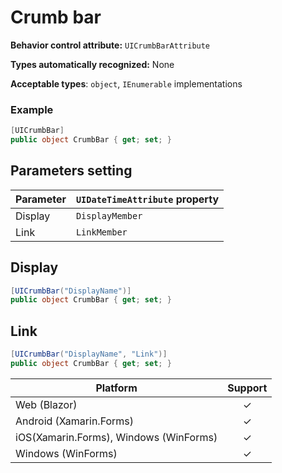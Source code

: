 # Crumb bar

**Behavior control attribute:**  `UICrumbBarAttribute`

**Types automatically recognized:** None

**Acceptable types**: `object`, `IEnumerable` implementations

### Example
```csharp
[UICrumbBar]
public object CrumbBar { get; set; }
```

## Parameters setting

| Parameter | `UIDateTimeAttribute` property | 
| -----------|:------------- 
| Display | `DisplayMember` |
| Link | `LinkMember` |

## Display

```csharp
[UICrumbBar("DisplayName")]
public object CrumbBar { get; set; }
```

## Link

```csharp
[UICrumbBar("DisplayName", "Link")]
public object CrumbBar { get; set; }
```

| Platform | Support | 
| -----------|:-------------:| 
| Web (Blazor) | &check; |
| Android (Xamarin.Forms) | &check; |
| iOS(Xamarin.Forms), Windows (WinForms) | &check; |
| Windows (WinForms) | &check; |